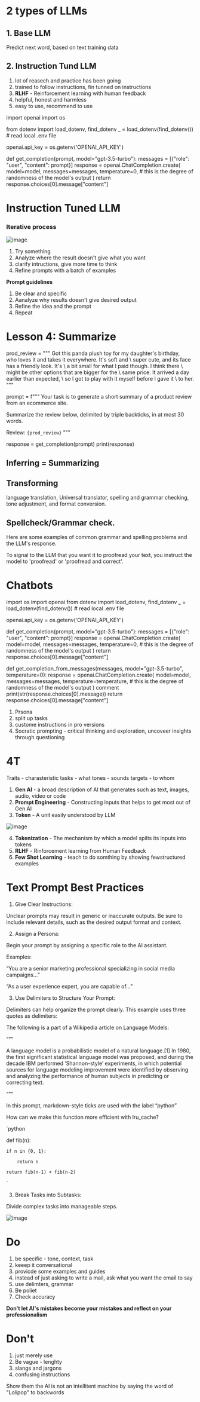 # 2 types of LLMs

## 1. Base LLM

Predict next word, based on text training data


## 2. Instruction Tund LLM

1. lot of reasech and practice has been going
2. trained to follow instructions, fin tunned on instructions
3. **RLHF** - Reinforcement learning with human feedback
4. helpful, honest and harmless
5. easy to use, recommend to use




import openai
import os

from dotenv import load_dotenv, find_dotenv
_ = load_dotenv(find_dotenv()) # read local .env file

openai.api_key  = os.getenv('OPENAI_API_KEY')


def get_completion(prompt, model="gpt-3.5-turbo"):
    messages = [{"role": "user", "content": prompt}]
    response = openai.ChatCompletion.create(
        model=model,
        messages=messages,
        temperature=0, # this is the degree of randomness of the model's output
    )
    return response.choices[0].message["content"]




# Instruction Tuned LLM

### Iterative process

![image](https://github.com/user-attachments/assets/700477d2-9ebd-4cbf-928e-0d929320a286)

1. Try something
2. Analyze where the result doesn't give what you want
3. clarify intructions, give more time to think
4. Refine prompts with a batch of examples

**Prompt guidelines**

1. Be clear and specific
2. Aanalyze why results doesn't give desired output
3. Refine the idea and the prompt
4. Repeat


# Lesson 4: Summarize

prod_review = """
Got this panda plush toy for my daughter's birthday, \
who loves it and takes it everywhere. It's soft and \ 
super cute, and its face has a friendly look. It's \ 
a bit small for what I paid though. I think there \ 
might be other options that are bigger for the \ 
same price. It arrived a day earlier than expected, \ 
so I got to play with it myself before I gave it \ 
to her.
"""

prompt = f"""
Your task is to generate a short summary of a product review from an ecommerce site. 

Summarize the review below, delimited by triple backticks, in at most 30 words. 

Review: ```{prod_review}```
"""

response = get_completion(prompt)
print(response)


## Inferring = Summarizing


## Transforming

language translation, Universal translator, spelling and grammar checking, tone adjustment, and format conversion.


## Spellcheck/Grammar check.

Here are some examples of common grammar and spelling problems and the LLM's response.

To signal to the LLM that you want it to proofread your text, you instruct the model to 'proofread' or 'proofread and correct'.



# Chatbots

import os
import openai
from dotenv import load_dotenv, find_dotenv
_ = load_dotenv(find_dotenv()) # read local .env file

openai.api_key  = os.getenv('OPENAI_API_KEY')


def get_completion(prompt, model="gpt-3.5-turbo"):
    messages = [{"role": "user", "content": prompt}]
    response = openai.ChatCompletion.create(
        model=model,
        messages=messages,
        temperature=0, # this is the degree of randomness of the model's output
    )
    return response.choices[0].message["content"]

def get_completion_from_messages(messages, model="gpt-3.5-turbo", temperature=0):
    response = openai.ChatCompletion.create(
        model=model,
        messages=messages,
        temperature=temperature, # this is the degree of randomness of the model's output
    )
comment     print(str(response.choices[0].message))
    return response.choices[0].message["content"]



1. Prsona
2. split up tasks
3. custome instructions in pro versions
4. Socratic prompting - critical thinking and exploration, uncoveer insights through questioning



# 4T

Traits - charasteristic
tasks - what
tones - sounds
targets - to whom



1. **Gen AI** - a broad description of AI that generates such as text, images, audio, video or code
2. **Prompt Engineering** - Constructing inputs that helps to get most out of Gen AI
3. **Token** - A unit easily understood by LLM

![image](https://github.com/user-attachments/assets/1d420139-4ece-47e9-8f2c-c2fe94da006d)

4. **Tokenization** - The mechanism by which a model spilts its inputs into tokens
5. **RLHF** - Rinforcement learning from Human Feedback
6. **Few Shot Learning** - teach to do somthing by showing fewstructured examples 


# Text Prompt Best Practices
 

1. Give Clear Instructions:

Unclear prompts may result in generic or inaccurate outputs. Be sure to include relevant details, such as the desired output format and context.

 

2. Assign a Persona:

Begin your prompt by assigning a specific role to the AI assistant.

 

Examples:

“You are a senior marketing professional specializing in social media campaigns…”

“As a user experience expert, you are capable of…”




3. Use Delimiters to Structure Your Prompt:

Delimiters can help organize the prompt clearly. This example uses three quotes as delimiters:

 

The following is a part of a Wikipedia article on Language Models:

“””

A language model is a probabilistic model of a natural language.[1] In 1980, the first significant statistical language model was proposed, and during the decade IBM performed ‘Shannon-style’ experiments, in which potential sources for language modeling improvement were identified by observing and analyzing the performance of human subjects in predicting or correcting text.

“””

 

In this prompt, markdown-style ticks are used with the label “python”

 

How can we make this function more efficient with lru_cache?

`python

def fib(n):

    if n in {0, 1}:

        return n

    return fib(n-1) + fib(n-2)

`

 

3. Break Tasks into Subtasks:

Divide complex tasks into manageable steps.



![image](https://github.com/user-attachments/assets/b262dc42-7d27-4637-8dbe-e38b7ae025dd)



# Do

1. be specific - tone, context, task
2. keeep it conversational
3. provicde some examples and guides
4. instead of just asking to write a mail, ask what you want the email to say
5. use delimters, grammar
6. Be poliet
7. Check accuracy

**Don't let AI's mistakes become your mistakes and reflect on your professionalism**


# Don't

1. just merely use
2. Be vague - lenghty
3. slangs and jargons
4. confusing instructions


Show them the AI is not an intellitent machine by saying the word of "Lolipop" to backwords






























